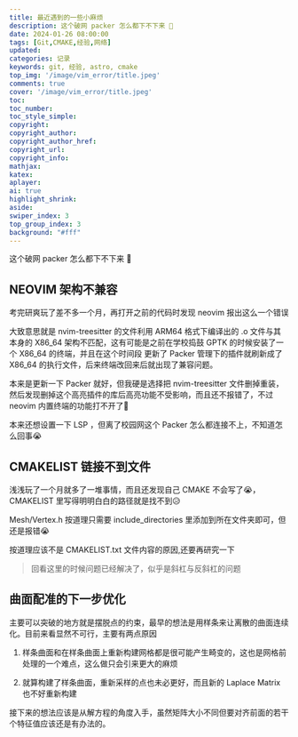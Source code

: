 ```yaml
---
title: 最近遇到的一些小麻烦
description: 这个破网 packer 怎么都下不下来 🤬
date: 2024-01-26 08:00:00
tags: [Git,CMAKE,经验,网络]
updated:
categories: 记录
keywords: git, 经验, astro, cmake
top_img: '/image/vim_error/title.jpeg'
comments: true
cover: '/image/vim_error/title.jpeg'
toc:
toc_number:
toc_style_simple:
copyright:
copyright_author:
copyright_author_href:
copyright_url:
copyright_info:
mathjax:
katex:
aplayer:
ai: true
highlight_shrink:
aside:
swiper_index: 3
top_group_index: 3
background: "#fff"
---
```


这个破网 packer 怎么都下不下来 🤬
<!-- more -->
## NEOVIM 架构不兼容

考完研爽玩了差不多一个月，再打开之前的代码时发现 neovim 报出这么一个错误

大致意思就是 nvim-treesitter 的文件利用 ARM64 格式下编译出的 .o 文件与其本身的 X86\_64 架构不匹配，这有可能是之前在学校捣鼓 GPTK 的时候安装了一个 X86\_64 的终端，并且在这个时间段 更新了 Packer 管理下的插件就刷新成了 X86\_64 的执行文件，后来终端改回来后就出现了兼容问题。

本来是更新一下 Packer 就好，但我硬是选择把 nvim-treesitter 文件删掉重装，然后发现删掉这个高亮插件的库后高亮功能不受影响，而且还不报错了，不过 neovim 内置终端的功能打不开了🥵

本来还想设置一下 LSP ，但离了校园网这个 Packer 怎么都连接不上，不知道怎么回事😭

## CMAKELIST 链接不到文件

浅浅玩了一个月就多了一堆事情，而且还发现自己 CMAKE 不会写了😭，CMAKELIST 里写得明明白白的路径就是找不到😥

Mesh/Vertex.h 按道理只需要 include\_directories 里添加到所在文件夹即可，但还是报错😭

按道理应该不是 CMAKELIST.txt 文件内容的原因,还要再研究一下

> 回看这里的时候问题已经解决了，似乎是斜杠与反斜杠的问题
## 曲面配准的下一步优化

主要可以突破的地方就是摆脱点的约束，最早的想法是用样条来让离散的曲面连续化。目前来看显然不可行，主要有两点原因

1.  样条曲面和在样条曲面上重新构建网格都是很可能产生畸变的，这也是网格前处理的一个难点，这么做只会引来更大的麻烦
    
2.  就算构建了样条曲面，重新采样的点也未必更好，而且新的 Laplace Matrix 也不好重新构建
    

接下来的想法应该是从解方程的角度入手，虽然矩阵大小不同但要对齐前面的若干个特征值应该还是有办法的。
